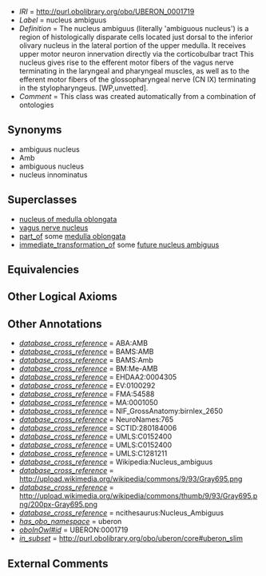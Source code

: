  * *IRI* = http://purl.obolibrary.org/obo/UBERON_0001719
 * *Label* = nucleus ambiguus
 * *Definition* = The nucleus ambiguus (literally 'ambiguous nucleus') is a region of histologically disparate cells located just dorsal to the inferior olivary nucleus in the lateral portion of the upper medulla. It receives upper motor neuron innervation directly via the corticobulbar tract This nucleus gives rise to the efferent motor fibers of the vagus nerve terminating in the laryngeal and pharyngeal muscles, as well as to the efferent motor fibers of the glossopharyngeal nerve (CN IX) terminating in the stylopharyngeus. [WP,unvetted].
 * *Comment* = This class was created automatically from a combination of ontologies

## Synonyms

 * ambiguus nucleus
 * Amb
 * ambiguous nucleus
 * nucleus innominatus

## Superclasses

 * [nucleus of medulla oblongata](../../UBERON/35/UBERON_0007635.md)
 * [vagus nerve nucleus](../../UBERON/75/UBERON_0011775.md)
 * [part_of](../../BFO/50/BFO_0000050.md) some [medulla oblongata](../../UBERON/96/UBERON_0001896.md)
 * [immediate_transformation_of](../../SIO/58/SIO_000658.md) some [future nucleus ambiguus](../../UBERON/26/UBERON_0010126.md)

## Equivalencies


## Other Logical Axioms


## Other Annotations

 * *[database_cross_reference](../../ef/oboInOwl#hasDbXref.md)* = ABA:AMB
 * *[database_cross_reference](../../ef/oboInOwl#hasDbXref.md)* = BAMS:AMB
 * *[database_cross_reference](../../ef/oboInOwl#hasDbXref.md)* = BAMS:Amb
 * *[database_cross_reference](../../ef/oboInOwl#hasDbXref.md)* = BM:Me-AMB
 * *[database_cross_reference](../../ef/oboInOwl#hasDbXref.md)* = EHDAA2:0004305
 * *[database_cross_reference](../../ef/oboInOwl#hasDbXref.md)* = EV:0100292
 * *[database_cross_reference](../../ef/oboInOwl#hasDbXref.md)* = FMA:54588
 * *[database_cross_reference](../../ef/oboInOwl#hasDbXref.md)* = MA:0001050
 * *[database_cross_reference](../../ef/oboInOwl#hasDbXref.md)* = NIF_GrossAnatomy:birnlex_2650
 * *[database_cross_reference](../../ef/oboInOwl#hasDbXref.md)* = NeuroNames:765
 * *[database_cross_reference](../../ef/oboInOwl#hasDbXref.md)* = SCTID:280184006
 * *[database_cross_reference](../../ef/oboInOwl#hasDbXref.md)* = UMLS:C0152400
 * *[database_cross_reference](../../ef/oboInOwl#hasDbXref.md)* = UMLS:C0152400
 * *[database_cross_reference](../../ef/oboInOwl#hasDbXref.md)* = UMLS:C1281211
 * *[database_cross_reference](../../ef/oboInOwl#hasDbXref.md)* = Wikipedia:Nucleus_ambiguus
 * *[database_cross_reference](../../ef/oboInOwl#hasDbXref.md)* = http://upload.wikimedia.org/wikipedia/commons/9/93/Gray695.png
 * *[database_cross_reference](../../ef/oboInOwl#hasDbXref.md)* = http://upload.wikimedia.org/wikipedia/commons/thumb/9/93/Gray695.png/200px-Gray695.png
 * *[database_cross_reference](../../ef/oboInOwl#hasDbXref.md)* = ncithesaurus:Nucleus_Ambiguus
 * *[has_obo_namespace](../../ce/oboInOwl#hasOBONamespace.md)* = uberon
 * *[oboInOwl#id](../../id/oboInOwl#id.md)* = UBERON:0001719
 * *[in_subset](../../et/oboInOwl#inSubset.md)* = http://purl.obolibrary.org/obo/uberon/core#uberon_slim

## External Comments

